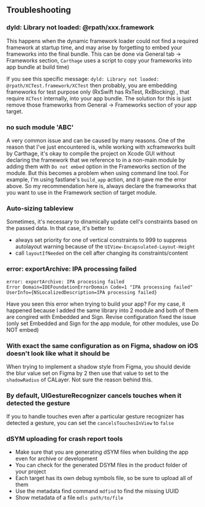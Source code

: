 ## Troubleshooting

### dyld: Library not loaded: @rpath/xxx.framework

This happens when the dynamic framework loader could not find a required framework at startup time,
and may arise by forgetting to embed your frameworks into the final bundle. 
This can be done via General tab -> Frameworks section, `Carthage` uses a script to copy 
your frameworks into app bundle at build time)

If you see this specific message: `dyld: Library not loaded: @rpath/XCTest.framework/XCTest`
then probably, you are embedding frameworks for test purpose only (RxSwift has RxTest, RxBlocking)
, that require `XCTest` internally, into your app bundle. The solution for this is just remove 
those frameworks from General -> Frameworks section of your app target.

### no such module 'ABC'

A very common issue and can be caused by many reasons. 
One of the reason that I've just encountered is, while working with xcframeworks built by Carthage,
it's okay to compile the project on Xcode GUI without declaring the framework that we reference to
in a non-main module by adding them with `Do not embed` option in the Frameworks section of the module.
But this becomes a problem when using command line tool. For example, I'm using fastlane's `build_app`
action, and it gave me the error above. So my recommendation here is, always declare the frameworks
that you want to use in the Framework section of target module.

### Auto-sizing tableview

Sometimes, it's necessary to dinamically update cell's constraints based on the passed data.
In that case, it's better to:
- always set priority for one of vertical constraints to 999 to suppress autolayout warning 
because of the `UIView-Encapsulated-Layout-Height`
- call `layoutIfNeeded` on the cell after changing its constraints/content

### error: exportArchive: IPA processing failed
```
error: exportArchive: IPA processing failed
Error Domain=IDEFoundationErrorDomain Code=1 "IPA processing failed" UserInfo={NSLocalizedDescription=IPA processing failed}
```
Have you seen this error when trying to build your app?
For my case, it happened because I added the same library into 2 module and both of them are congired with Embedded and Sign.
Revise configuration fixed the issue (only set Embedded and Sign for the app module, for other modules, use Do NOT embed)

### With exact the same configuration as on Figma, shadow on iOS doesn't look like what it should be
When trying to implement a shadow style from Figma, you should devide the blur value set on Figma by 2 
then use that value to set to the `shadowRadius` of CALayer. Not sure the reason behind this.

### By default, UIGestureRecognizer cancels touches when it detected the gesture
If you to handle touches even after a particular gesture recognizer has detected a gesture, 
you can set the `cancelsTouchesInView` to `false`

### dSYM uploading for crash report tools
- Make sure that you are generating dSYM files when building the app even for archive or development
- You can check for the generated DSYM files in the product folder of your project
- Each target has its own debug symbols file, so be sure to upload all of them
- Use the metadata find command `mdfind` to find the missing UUID
- Show metadata of a file `mdls path/to/file`
